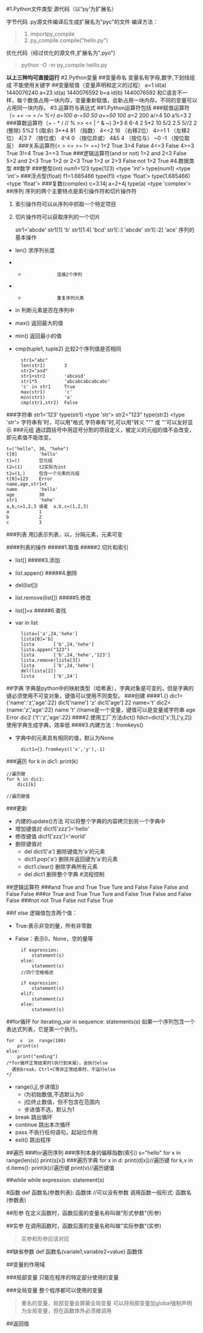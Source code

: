 #1.Python文件类型
源代码（以“py'为扩展名）

字节代码
.py源文件编译后生成扩展名为"pyc"的文件
编译方法：
> 1. importpy_compile
> 2. py_compile.compile("hello.py")

优化代码（经过优化的源文件,扩展名为".pyo")
> python -O -m py_compile helllo.py

**以上三种均可直接运行**
#2.Python变量
##变量命名
变量名有字母,数字,下划线组成
不能使用关键字
##变量赋值（变量声明和定义的过程）
    a=1
    id(a)	1440076240
	a=23
	id(a)	1440076592
	b=a
	id(b)	1440076592
和C语言不一样，每个数值占用一块内存，变量重新赋值，会新占用一块内存。不同的变量可以占用同一块内存。
#3.运算符与表达式 
##1.Python运算符包括
###赋值运算符（=  += -= *=  /= %=)
    a=100
    a-=50	50
    a+=50	100
    a*=2	200
    a/=4	50
    a%=3	2
###算数运算符（+ - * / // % >> << | ^ & ~)
     3+3	6
     6-4	2
     5*2	10
     5/2	2.5
     5//2	2	(整除)
     5%2	1	(取余)
	 3**4	81	（指数）
	 4<<2	16	（右移2位）
	 4>>1	1	（左移2位）
	 4|3	7	（按位或）
	 4^4	0	（按位异或）
	 4&5	4	（按位与）
	 ~0		-1	（按位取反）
###关系运算符(< > <= >= != ==)
	1<2		True
	3>4		False
	4<=3	False
	4>=3	True
	3!=4	True 
	3==3	True
###逻辑运算符(and or not)
	1>2 and 2<3		False
	5>2 and 2<3		True
	1>2 or 2<3		True
	1>2 or 2>3		False
	not 1>2			True
#4.数据类型
##数字
###整型(int)
	num1=123
	type(123)	<type 'int'>
	type(num1)	<type 'int'>
###浮点型(float)
	f1=1.685466
	type(f1)			<type 'float'>
	type(1.685466)		<type 'float'>
###复数(complex)
	c=3.14j
	a=2+4j
	type(a)		<type 'complex'>
##序列
序列的两个主要特点是索引操作符和切片操作符
1. 索引操作符可以从序列中抓取一个特定项目
2. 切片操作符可以获取序列的一个切片

    str1='abcde'
    str1[1]		'b'
	str1[1:4]	'bcd'
	str1[::]	'abcde'
	str1[::2]	'ace'
序列的基本操作

- len()				求序列长度
- +					连接2个序列
- *					重复序列元素
- in					判断元素是否在序列中
- max()				返回最大的值
- min()				返回最小的值
- cmp(tuple1, tuple2)	比较2个序列值是否相同

	    str1="abc"
	    len(str1)		3
	    str2="asd"
	    str1+str2		'abcasd'
	    str1*5			'abcabcabcabcabc'
	    'c' in str1		True
	    max(str1)		'c'
	    min(str1)		'a'
	    cmp(str1,str2)	False

###字符串
	str1='123'
	type(str1)	<type 'str'>
	str2="123"
	type(str2)	<type 'str'>
	字符串有'时，可以用"格式
	字符串有"时,可以用\"转义
	""" 或 '''可以友好显示 
###元组
通过圆括号中用逗号分割的项目定义，被定义的元组的值不会改变，即元素值不能改变。

    t=("hello", 30, "hehe")
    t[0]		'hello'
	t1=()		空元组
	t2=(1)		t2实际为int
	t2=(1,)		包含一个元素的元组
	t[0]=123	Error
	name,age,str1=t
	name		'hello'
	age			30
	str1		'hehe'
	a,b,c=1,2,3	或者	a,b,c=(1,2,3)
	a			1
	b			2
	c			3
###列表
用[]表示列表，以，分隔元素，元素可变

####列表的操作
#####1.取值
#####2.切片和索引
- list[]
#####3.添加
- list.appen()
#####4.删除
- del(list[])
- list.remove(list[])
#####5.修改		
- list[]=x
#####6.查找		
- var in list

    	lista=['a',24,'hehe']
    	lista[0]='b]
		lista		['b',24,'hehe']
    	lista.appen("123")
    	lista		['b',24,'hehe','123']
    	lista.remove(lista[3])
    	lista		['b',24,'hehe']
    	del(lista[2])
    	lista		['b',24']

##字典
字典是python中的映射类型（哈希表），字典对象是可变的，但是字典的键必须使用不可变对象，键值可以使用不同类型。
###创建
####1.{}
	dic1={'name':'z','age':22}
	dic1['name']		'z'
	dic1['age']		22
	name='t'
	dic2={name:'z','age':22}
	name			't'		//name是一个变量，键值可以是变量或字符串
	age				Error
	dic2			{'t':'z','age':22}
####2.使用工厂方法dict()
	fdict=dict(['x',1],['y,2])	使用字典生成字典，效率低
####3.内建方法：fromkeys()
- 字典中的元素具有相同的值，默认为None

    	dict1={}.fromkeys(('x','y'),-1)

###遍历
	for k in dic1:
		print(k)	
	
	//遍历键
	for k in dic1:
	    dic1[k]

	//遍历键值
###更新
- 内建的update()方法	可以将整个字典的内容拷贝到另一个字典中
- 增加键值对	dict1['zzz']='hello'
- 修改键值	dict1['zzz']='world'
- 删除键值对
	- del dict1['a']		删除键值为'a'的元素
	- dict1.pop('a')		删除并返回键为'a'的元素
	- dict1.clear()		删除字典所有元素
	- del	dict1			删除整个字典
#流程控制

##逻辑运算符
###and
	True  and  True		True
	Ture  and  False	False
	False and  False	False
###or
	True  and  True		True
	Ture  and  False	True
	False and  False	False
###not
	not  True			False
	not  False			True

##if else
逻辑值包含两个值：

- True:表示非空的量，所有非零数
- False：表示0，None，空的量等

		if expression:
		    statement(s)
		else:
		    statement(s)
		//四个空格缩进

		if expression:
		    statement(s)
		elif:
		    statement(s)
		else:
		    statement(s)

##for循环
	for  iterating_var  in  sequence:
		    	statements(s)
	如果一个序列包含一个表达式列表，它是第一个执行。

	for  x  in  range(100)
		print(x)
	else:
		print("ending")
	/*for循环正常结束时(执行到末尾），会执行else
	  遇到break，Ctrl+C等非正常结束时，不运行else
	*/

- range(i,j[,步进值])
	- i为初始数值,不选默认为0
	- j位终止数值，但不包含在范围内
	- 步进值不选，默认为1
- break  跳出循环
- continue  跳出本次循环
- pass  不执行任何语句，起站位作用
- exit()  跳出程序

##遍历
###for遍历序列
###序列本身的偏移指数(索引)
	s="hello"
	for  x  in  range(len(s))
		print(s[x])
###遍历字典
	for  x  in  d:
		print(d[x])//遍历键
	for  k,v  in  d.items():
		print(k)//遍历键
		print(v)//遍历键值

##while
	while  expression:
		statement(s)

#函数
	def  函数名(参数列表):
		函数体
		//可以没有参数
	调用函数一般形式:
		函数名(参数表)

##形参
在定义函数时，函数后面的变量名称叫做"形式参数"(形参)

##实参
在调用函数时，函数后面的变量名称叫做"实际参数"(实参)

>实参和形参应该对应

##缺省参数
	def 函数名(variale1,variable2=value)
		函数体

##变量的作用域

###局部变量 
只能在程序的特定部分使用的变量

###全局变量
整个程序都可以使用的变量
>重名的变量，局部变量会屏蔽全局变量
>可以将局部变量加global强制声明为全局变量，但在函数体外必须被调用

##返回值
